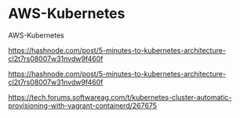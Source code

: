 # AWS-Kubernetes
AWS-Kubernetes

https://hashnode.com/post/5-minutes-to-kubernetes-architecture-cl2t7rs08007w31nvdw9f460f


https://hashnode.com/post/5-minutes-to-kubernetes-architecture-cl2t7rs08007w31nvdw9f460f

https://tech.forums.softwareag.com/t/kubernetes-cluster-automatic-provisioning-with-vagrant-containerd/267675
